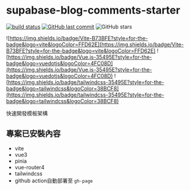 # supabase-blog-comments-starter
[![build status](https://github.com/connectshark/supabase-blog-comments-starter/actions/workflows/deploy.yml/badge.svg?branch=main)](https://github.com/connectshark/supabase-blog-comments-starter/actions/workflows/deploy.yml)
[![GitHub last commit](https://img.shields.io/github/last-commit/connectshark/supabase-blog-comments-starter.svg?style=flat)](https://github.com/connectshark/supabase-blog-comments-starter)
![GitHub stars](https://img.shields.io/github/stars/connectshark/supabase-blog-comments-starter.svg?style=social&label=Stars&style=plastic)


![https://img.shields.io/badge/Vite-B73BFE?style=for-the-badge&logo=vite&logoColor=FFD62E](https://img.shields.io/badge/Vite-B73BFE?style=for-the-badge&logo=vite&logoColor=FFD62E)
![https://img.shields.io/badge/Vue.js-35495E?style=for-the-badge&logo=vuedotjs&logoColor=4FC08D](https://img.shields.io/badge/Vue.js-35495E?style=for-the-badge&logo=vuedotjs&logoColor=4FC08D)
![https://img.shields.io/badge/tailwindcss-35495E?style=for-the-badge&logo=tailwindcss&logoColor=38BCF8](https://img.shields.io/badge/tailwindcss-35495E?style=for-the-badge&logo=tailwindcss&logoColor=38BCF8)

快速開發模板架構

## 專案已安裝內容

- vite
- vue3
- pinia
- vue-router4
- tailwindcss
- github action自動部署至 `gh-page`